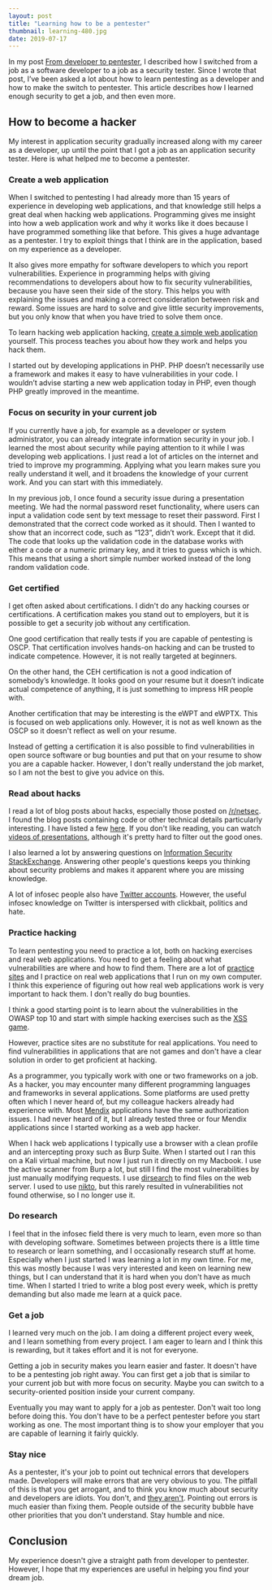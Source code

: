 ```yaml
---
layout: post
title: "Learning how to be a pentester"
thumbnail: learning-480.jpg
date: 2019-07-17
---
```


In my post [From developer to pentester](/2017/08/16/from-developer-to-pentester/), I described how I switched from a job as a software developer to a job as a security tester. Since I wrote that post, I’ve  been asked a lot about how to learn pentesting as a developer and how to make the switch to pentester. This article describes how I learned enough security to get a job, and then even more.

## How to become a hacker

My interest in application security gradually increased along with my career as a developer, up until the point that I got a job as an application security tester. Here is what helped me to become a pentester.

### Create a web application

When I switched to pentesting I had already more than 15 years of experience in developing web applications, and that knowledge still helps a great deal when hacking web applications. Programming gives me insight into how a web application work and why it works like it does because I have programmed something like that before. This gives a huge advantage as a pentester. I try to exploit things that I think are in the application, based on my experience as a developer.

It also gives more empathy for software developers to which you report vulnerabilities. Experience in programming helps with giving recommendations to developers about how to fix security vulnerabilities, because you have seen their side of the story. This helps you with explaining the issues and making a correct consideration between risk and reward. Some issues are hard to solve and give little security improvements, but you only know that when you have tried to solve them once. 

To learn hacking web application hacking, [create a simple web application](https://docs.djangoproject.com/en/2.1/intro/tutorial01/) yourself. This process teaches you about how they work and helps you hack them.

I started out by developing applications in PHP. PHP doesn’t necessarily use a framework and makes it easy to have vulnerabilities in your code. I wouldn’t advise starting a new web application today in PHP, even though PHP greatly improved in the meantime.

### Focus on security in your current job

If you currently have a job, for example as a developer or system administrator, you can already integrate information security in your job. I learned the most about security while paying attention to it while I was developing web applications. I just read a lot of articles on the internet and tried to improve my programming. Applying what you learn makes sure you really understand it well, and it broadens the knowledge of your current work. And you can start with this immediately.

In my previous job, I once found a security issue during a presentation meeting. We had the normal password reset functionality, where users can input a validation code sent by text message to reset their password. First I demonstrated that the correct code worked as it should. Then I wanted to show that an incorrect code, such as “123”, didn’t work. Except that it did. The code that looks up the validation code in the database works with either a code or a numeric primary key, and it tries to guess which is which. This means that using a short simple number worked instead of the long random validation code.

### Get certified

I get often asked about certifications. I didn't do any hacking courses or certifications. A certification makes you stand out to employers, but it is possible to get a security job without any certification.

One good certification that really tests if you are capable of pentesting is OSCP. That certification involves hands-on hacking and can be trusted to indicate competence. However, it is not really targeted at beginners.

On the other hand, the CEH certification is not a good indication of somebody’s knowledge. It looks good on your resume but it doesn’t indicate actual competence of anything, it is just something to impress HR people with.

Another certification that may be interesting is the eWPT and eWPTX. This is focused on web applications only. However, it is not as well known as the OSCP so it doesn't reflect as well on your resume.

Instead of getting a certification it is also possible to find vulnerabilities in open source software or bug bounties and put that on your resume to show you are a capable hacker. However, I don't really understand the job market, so I am not the best to give you advice on this.

### Read about hacks

I read a lot of blog posts about hacks, especially those posted on [/r/netsec](https://www.reddit.com/r/netsec). I found the blog posts containing code or other technical details particularly interesting. I have listed a few [here](/2016/08/19/recent-web-hacks/). If you don't like reading, you can watch [videos of presentations](https://www.youtube.com/playlist?list=PLOUjx7sqZlQ-CE_bUCStkxSKyN2VMl2JZ), although it's pretty hard to filter out the good ones.

I also learned a lot by answering questions on [Information Security StackExchange](https://security.stackexchange.com/). Answering other people's questions keeps you thinking about security problems and makes it apparent where you are missing knowledge.

A lot of infosec people also have [Twitter accounts](https://twitter.com/7sxbCK2UncBD5fA). However, the useful infosec knowledge on Twitter is interspersed with clickbait, politics and hate.

### Practice hacking

To learn pentesting you need to practice a lot, both on hacking exercises and real web applications. You need to get a feeling about what vulnerabilities are where and how to find them. There are a lot of [practice sites](/2018/12/19/practice-hacking-with-vulnerable-systems/) and I practice on real web applications that I run on my own computer. I think this experience of figuring out how real web applications work is very important to hack them. I don't really do bug bounties.

I think a good starting point is to learn about the vulnerabilities in the OWASP top 10 and start with simple hacking exercises such as the [XSS game](https://xss-game.appspot.com/).

However, practice sites are no substitute for real applications. You need to find vulnerabilities in applications that are not games and don't have a clear solution in order to get proficient at hacking.

As a programmer, you typically work with one or two frameworks on a job. As a hacker, you may encounter many different programming languages and frameworks in several applications. Some platforms are used pretty often which I never heard of, but my colleague hackers already had experience with. Most [Mendix](https://www.mendix.com/) applications have the same authorization issues. I had never heard of it, but I already tested three or four Mendix applications since I started working as a web app hacker.

When I hack web applications I typically use a browser with a clean profile and an intercepting proxy such as Burp Suite. When I started out I ran this on a Kali virtual machine, but now I just run it directly on my Macbook. I use the active scanner from Burp a lot, but still I find the most vulnerabilities by just manually modifying requests. I use [dirsearch](https://github.com/maurosoria/dirsearch) to find files on the web server. I used to use [nikto](https://github.com/sullo/nikto), but this rarely resulted in vulnerabilities not found otherwise, so I no longer use it.

### Do research

I feel that in the infosec field there is very much to learn, even more so than with developing software. Sometimes between projects there is a little time to research or learn something, and I occasionally research stuff at home. Especially when I just started I was learning a lot in my own time. For me, this was mostly because I was very interested and keen on learning new things, but I can understand that it is hard when you don't have as much time. When I started I tried to write a blog post every week, which is pretty demanding but also made me learn at a quick pace.

### Get a job

I learned very much on the job. I am doing a different project every week, and I learn something from every project. I am eager to learn and I think this is rewarding, but it takes effort and it is not for everyone.

Getting a job in security makes you learn easier and faster. It doesn't have to be a pentesting job right away. You can first get a job that is similar to your current job but with more focus on security. Maybe you can switch to a security-oriented position inside your current company.

Eventually you may want to apply for a job as pentester. Don't wait too long before doing this. You don't have to be a perfect pentester before you start working as one. The most important thing is to show your employer that you are capable of learning it fairly quickly.

### Stay nice

As a pentester, it's your job to point out technical errors that developers made. Developers will make errors that are very obvious to you. The pitfall of this is that you get arrogant, and to think you know much about security and developers are idiots. You don't, and [they aren't](https://www.cryptologie.net/article/466/developers-are-not-idiots). Pointing out errors is much easier than fixing them. People outside of the security bubble have other priorities that you don't understand. Stay humble and nice.

## Conclusion

My experience doesn't give a straight path from developer to pentester. However, I hope that my experiences are useful in helping you find your dream job.
